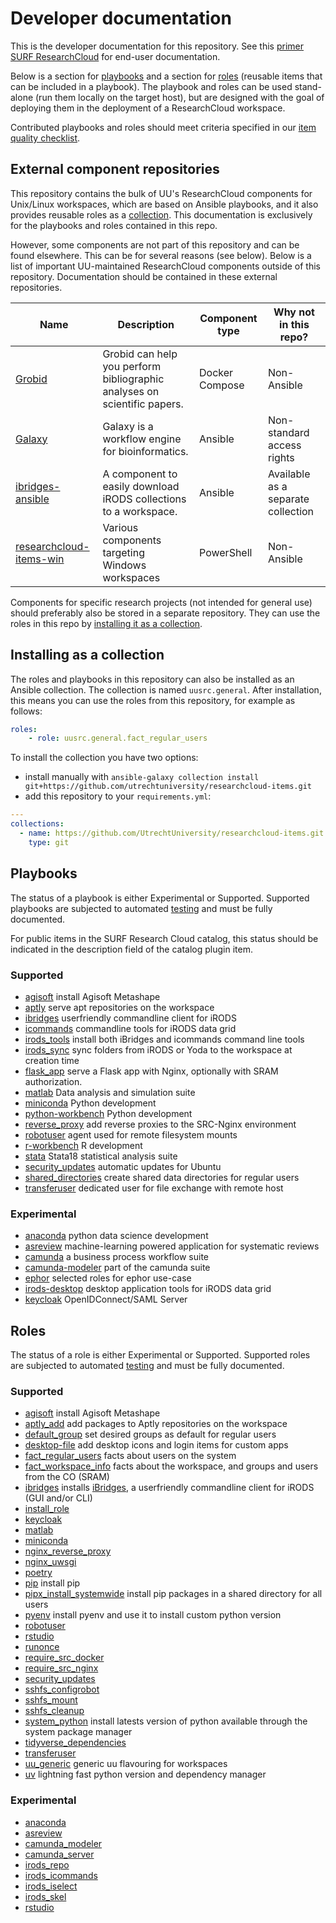 # Developer documentation
This is the developer documentation for this repository.
See this [primer SURF ResearchCloud](https://utrechtuniversity.github.io/vre-docs/docs/research-cloud-intro.html) for end-user documentation.

Below is a section for [playbooks](#Playbooks) and a section for [roles](#Roles) (reusable items that can be included in a playbook).
The playbook and roles can be used stand-alone (run them locally on the target host), but are
designed with the goal of deploying them in the deployment of a ResearchCloud workspace.

Contributed playbooks and roles should meet criteria specified in our [item quality checklist](./item_quality_checklist.md).

## External component repositories

This repository contains the bulk of UU's ResearchCloud components for Unix/Linux workspaces, which are based on Ansible playbooks, and it also provides reusable roles as a [collection](#installing-as-a-collection). This documentation is exclusively for the playbooks and roles contained in this repo.

However, some components are not part of this repository and can be found elsewhere. This can be for several reasons (see below). Below is a list of important UU-maintained ResearchCloud components outside of this repository. Documentation should be contained in these external repositories.

| Name                                                                                     | Description                                                                                                                                                                                                                                 | Component type   | Why not in this repo?              |
|------------------------------------------------------------------------------------------|---------------------------------------------------------------------------------------------------------------------------------------------------------------------------------------------------------------------------------------------|------------------|------------------------------------|
| [Grobid](https://github.com/UtrechtUniversity/src-component-grobid)                      | Grobid can help you perform bibliographic analyses on  scientific papers. | Docker Compose | Non-Ansible                        |
| [Galaxy](https://github.com/UtrechtUniversity/src-component-galaxy)                      | Galaxy is a workflow engine for bioinformatics.                                                                                                                                                                                             | Ansible          | Non-standard access rights         |
| [ibridges-ansible](https://github.com/UtrechtUniversity/ibridges-ansible)                | A component to easily download iRODS collections to a workspace.                                                                                                                                                                            | Ansible          | Available as a separate collection |
| [researchcloud-items-win](https://github.com/UtrechtUniversity/researchcloud-items-win/) | Various components targeting Windows workspaces                                                                                                                                                                                             | PowerShell       | Non-Ansible                        |

Components for specific research projects (not intended for general use) should preferably also be stored in a separate repository. They can use the roles in this repo by [installing it as a collection](#installing-as-a-collection).

## Installing as a collection

The roles and playbooks in this repository can also be installed as an Ansible collection. The collection is named `uusrc.general`. After installation, this means you can use the roles from this repository, for example as follows:

```yaml
roles:
    - role: uusrc.general.fact_regular_users
```

To install the collection you have two options:

* install manually with `ansible-galaxy collection install git+https://github.com/utrechtuniversity/researchcloud-items.git`
* add this repository to your `requirements.yml`:

```yaml
---
collections:
  - name: https://github.com/UtrechtUniversity/researchcloud-items.git
    type: git
```

## Playbooks
The status of a playbook is either Experimental or Supported. Supported playbooks are subjected to automated [testing](./index.md#Test-driven-development) and must be fully documented.

For public items in the SURF Research Cloud catalog, this
status should be indicated in the description field of the catalog plugin item.

### Supported

- [agisoft](playbooks/agisoft.md) install Agisoft Metashape
- [aptly](playbooks/aptly.md)  serve apt repositories on the workspace
- [ibridges](playbooks/ibridges.md)  userfriendly commandline client for iRODS
- [icommands](playbooks/icommands.md)  commandline tools for iRODS data grid
- [irods_tools](playbooks/irods_tools.md)  install both iBridges and icommands command line tools
- [irods_sync](playbooks/irods_sync.md)  sync folders from iRODS or Yoda to the workspace at creation time
- [flask_app](roles/flask_app.md) serve a Flask app with Nginx, optionally with SRAM authorization.
- [matlab](playbooks/matlab.md) Data analysis and simulation suite
- [miniconda](playbooks/miniconda.md)  Python development
- [python-workbench](playbooks/python-workbench.md)  Python development
- [reverse_proxy](playbooks/reverse_proxy.md) add reverse proxies to the SRC-Nginx environment
- [robotuser](playbooks/robotuser.md) agent used for remote filesystem mounts   
- [r-workbench](playbooks/r-workbench.md)  R development
- [stata](playbooks/stata.md) Stata18 statistical analysis suite
- [security_updates](playbooks/security_updates.md)  automatic updates for Ubuntu
- [shared_directories](playbooks/shared_directories.md) create shared data directories for regular users
- [transferuser](playbooks/transferuser.md) dedicated user for file exchange with remote host

### Experimental

- [anaconda](playbooks/anaconda.md)  python data science development
- [asreview](playbooks/asreview.md)  machine-learning powered application for systematic reviews
- [camunda](playbooks/camunda.md)  a business process workflow suite
- [camunda-modeler](playbooks/camunda-modeler.md)  part of the camunda suite
- [ephor](playbooks/ephor.md) selected roles for ephor use-case
- [irods-desktop](playbooks/irods-desktop.md) desktop application tools for iRODS data grid
- [keycloak](playbooks/keycloak.md)  OpenIDConnect/SAML Server


## Roles

The status of a role is either Experimental or Supported. Supported roles are subjected to automated [testing](./index.md#Test-driven-development) and must be fully documented.

### Supported

- [agisoft](roles/agisoft.md) install Agisoft Metashape
- [aptly_add](roles/aptly_add.md) add packages to Aptly repositories on the workspace
- [default_group](roles/default_group.md) set desired groups as default for regular users
- [desktop-file](roles/desktop_file.md) add desktop icons and login items for custom apps
- [fact_regular_users](roles/fact_regular_users.md) facts about users on the system
- [fact_workspace_info](roles/fact_workspace_info.md) facts about the workspace, and groups and users from the CO (SRAM)
- [ibridges](roles/ibridges.md)  installs [iBridges](https://github.com/UtrechtUniversity/iBridges), a userfriendly commandline client for iRODS (GUI and/or CLI)
- [install_role](roles/install_role.md)
- [keycloak](roles/keycloak.md)
- [matlab](roles/matlab.md)
- [miniconda](roles/miniconda.md)
- [nginx_reverse_proxy](roles/nginx_reverse_proxy.md)
- [nginx_uwsgi](roles/nginx_uwsgi.md)
- [poetry](roles/poetry.md)
- [pip](roles/pip.md)  install pip
- [pipx_install_systemwide](roles/pipx_install_systemwide.md) install pip packages in a shared directory for all users
- [pyenv](roles/pyenv.md)  install pyenv and use it to install custom python version
- [robotuser](roles/robotuser.md)
- [rstudio](roles/rstudio.md)
- [runonce](roles/runonce.md)
- [require_src_docker](roles/require_src_docker.md)
- [require_src_nginx](roles/require_src_nginx.md)
- [security_updates](roles/security_updates.md)
- [sshfs_configrobot](roles/sshfs_configrobot.md)
- [sshfs_mount](roles/sshfs_mount.md)
- [sshfs_cleanup](roles/sshfs_cleanup.md)   
- [system_python](roles/system_python.md) install latests version of python available through the system package manager
- [tidyverse_dependencies](roles/tidyverse_dependencies.md)
- [transferuser](roles/transferuser.md)
- [uu_generic](roles/uu_generic.md) generic uu flavouring for workspaces
- [uv](roles/uv.md) lightning fast python version and dependency manager

### Experimental

- [anaconda](roles/anaconda.md)
- [asreview](roles/asreview.md)
- [camunda_modeler](roles/camunda_modeler.md)
- [camunda_server](roles/camunda_server.md)
- [irods_repo](roles/irods_repo.md)
- [irods_icommands](roles/irods_icommands.md)
- [irods_iselect](roles/irods_iselect.md)
- [irods_skel](roles/irods_skel.md)
- [rstudio](roles/rstudio.md)

